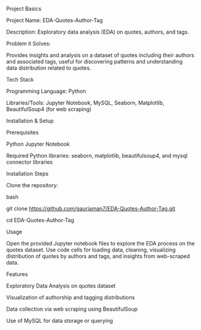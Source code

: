 Project Basics

Project Name: EDA-Quotes-Author-Tag

Description: Exploratory data analysis (EDA) on quotes, authors, and tags.

Problem it Solves:

Provides insights and analysis on a dataset of quotes including their authors and associated tags, useful for discovering patterns and understanding data distribution related to quotes.

Tech Stack

Programming Language: Python

Libraries/Tools: Jupyter Notebook, MySQL, Seaborn, Matplotlib, BeautifulSoup4 (for web scraping)

Installation & Setup

Prerequisites

Python
Jupyter Notebook

Required Python libraries: seaborn, matplotlib, beautifulsoup4, and mysql connector libraries

Installation Steps

Clone the repository:

bash

git clone https://github.com/gauriaman7/EDA-Quotes-Author-Tag.git

cd EDA-Quotes-Author-Tag

Usage

Open the provided Jupyter notebook files to explore the EDA process on the quotes dataset. Use code cells for loading data, cleaning, visualizing distribution of quotes by authors and tags, and insights from web-scraped data.

Features

Exploratory Data Analysis on quotes dataset

Visualization of authorship and tagging distributions

Data collection via web scraping using BeautifulSoup

Use of MySQL for data storage or querying 
